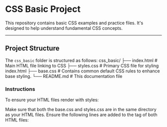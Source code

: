 # CSS Basic Project

This repository contains basic CSS examples and practice files. It's designed to help understand fundamental CSS concepts.

---

## Project Structure

The `css_basic` folder is structured as follows:
css_basic/
├── index.html          # Main HTML file linking to CSS
├── styles.css          # Primary CSS file for styling index.html
├── base.css            # Contains common default CSS rules to enhance base styling.
└── README.md           # This documentation file

### Instructions
To ensure your HTML files render with styles:

Make sure that both the base.css and styles.css are in the same directory as your HTML files.
Ensure the following lines are added to the <head> tag of both HTML files:
<link href="base.css" rel="stylesheet">
<link href="styles.css" rel="stylesheet">

